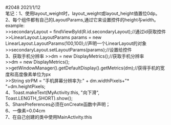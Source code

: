 #2048 2021/1/12
<br>笔记：1、使用layout_weight时，layout_weight或layout_height值置位0dp。<br>
      2、每个组件都有自己的LayoutParams,通过它来设置控件的height与width。<br>
      example:<br>
        >>secondaryLayout = findViewById(R.id.secondaryLayout);//通过id获取控件<br>
        >>LinearLayout.LayoutParams params = new LinearLayout.LayoutParams(100,100);//声明一个LinearLayout的对象<br>
        >>secondaryLayout.setLayoutParams(params);//设置给控件<br>
       3、获取手机分辨率
       	>>dm = new DisplayMetrics();//获取手机分辨率<br>
        >>dm = new DisplayMetrics();<br>
        >>getWindowManager().getDefaultDisplay().getMetrics(dm);//获得手机的宽度和高度像素单位为px<br>
        >>String strPM = "手机屏幕分辨率为:" + dm.widthPixels+"* "+dm.heightPixels;<br>
	4、Toast.makeText(MyActivity.this, "向下滑", Toast.LENGTH_SHORT).show();<br>
	5、SharePreferences必须在onCreate函数中声明；<br>
	6、一像素=0.04cm<br>
	7、在自己创建的类中使用MainActivity.this<br>
	
